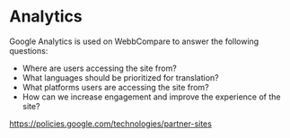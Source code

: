 # Analytics
Google Analytics is used on WebbCompare to answer the following questions:
- Where are users accessing the site from?
- What languages should be prioritized for translation?
- What platforms users are accessing the site from?
- How can we increase engagement and improve the experience of the site?

https://policies.google.com/technologies/partner-sites
